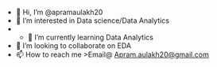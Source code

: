 - 👋 Hi, I’m @apramaulakh20
- 👀 I’m interested in Data science/Data Analytics
- - 🌱 I’m currently learning Data Analytics
- 💞️ I’m looking to collaborate on EDA
- 📫 How to reach me >Email@ Apram.aulakh20@gmail.com

<!---
apramaulakh20/apramaulakh20 is a ✨ special ✨ repository because its `README.md` (this file) appears on your GitHub profile.
You can click the Preview link to take a look at your changes.
--->
